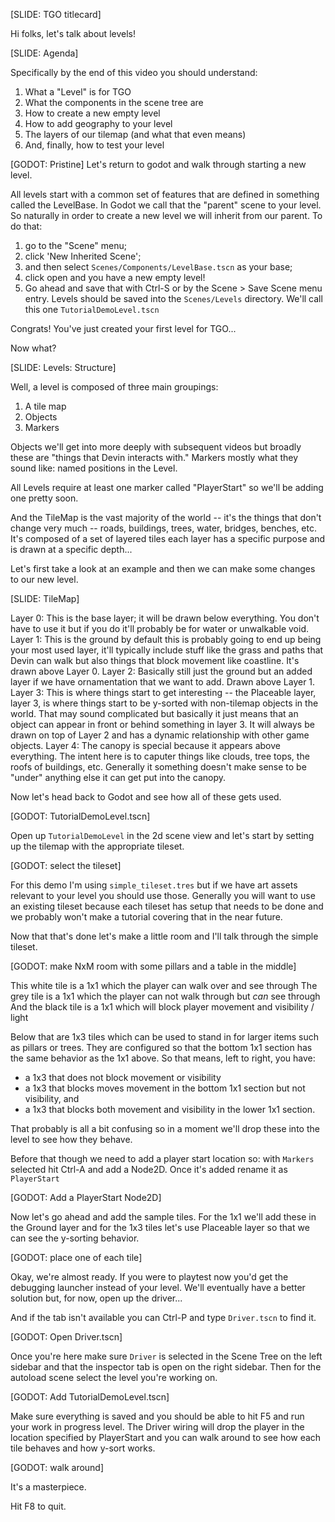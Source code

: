 [SLIDE: TGO titlecard]

Hi folks, let's talk about levels!

[SLIDE: Agenda]

Specifically by the end of this video you should understand:

1. What a "Level" is for TGO
2. What the components in the scene tree are
3. How to create a new empty level
4. How to add geography to your level
5. The layers of our tilemap (and what that even means)
6. And, finally, how to test your level

[GODOT: Pristine]
Let's return to godot and walk through starting a new level.

All levels start with a common set of features that are defined in something called
the LevelBase. In Godot we call that the "parent" scene to your level. So naturally
in order to create a new level we will inherit from our parent. To do that:
1. go to the "Scene" menu;
2. click 'New Inherited Scene';
3. and then select `Scenes/Components/LevelBase.tscn` as your base;
4. click open and you have a new empty level!
5. Go ahead and save that with Ctrl-S or by the Scene > Save Scene menu entry.
   Levels should be saved into the `Scenes/Levels` directory. We'll call this one
   `TutorialDemoLevel.tscn`

Congrats! You've just created your first level for TGO...

Now what?

[SLIDE: Levels: Structure]

Well, a level is composed of three main groupings:

1. A tile map
2. Objects
3. Markers

Objects we'll get into more deeply with subsequent videos but broadly these are
"things that Devin interacts with." Markers mostly what they sound like: named
positions in the Level.

All Levels require at least one marker called "PlayerStart" so we'll be adding
one pretty soon.

And the TileMap is the vast majority of the world -- it's the things that don't
change very much -- roads, buildings, trees, water, bridges, benches, etc. It's
composed of a set of layered tiles each layer has a specific purpose and is drawn
at a specific depth...

Let's first take a look at an example and then we can make some changes to our
new level.

[SLIDE: TileMap]

Layer 0: This is the base layer; it will be drawn below everything. You don't have
   to use it but if you do it'll probably be for water or unwalkable void.
Layer 1: This is the ground by default this is probably going to end up being your
   most used layer, it'll typically include stuff like the grass and paths that
	 Devin can walk but also things that block movement like coastline. It's drawn
	 above Layer 0.
Layer 2: Basically still just the ground but an added layer if we have ornamentation
   that we want to add. Drawn above Layer 1.
Layer 3: This is where things start to get interesting -- the Placeable layer, layer 3,
   is where things start to be y-sorted with non-tilemap objects in the world. That
	 may sound complicated but basically it just means that an object can appear in front
	 or behind something in layer 3. It will always be drawn on top of Layer 2 and has
	 a dynamic relationship with other game objects.
 Layer 4: The canopy is special because it appears above everything. The intent here
   is to caputer things like clouds, tree tops, the roofs of buildings, etc. Generally
	 it something doesn't make sense to be "under" anything else it can get put into
	 the canopy.

Now let's head back to Godot and see how all of these gets used.

[GODOT: TutorialDemoLevel.tscn]

Open up `TutorialDemoLevel` in the 2d scene view and let's start by setting up the
tilemap with the appropriate tileset.

[GODOT: select the tileset]

For this demo I'm using `simple_tileset.tres` but if we have art assets relevant
to your level you should use those. Generally you will want to use an existing
tileset because each tileset has setup that needs to be done and we probably won't
make a tutorial covering that in the near future.

Now that that's done let's make a little room and I'll talk through the simple
tileset.

[GODOT: make NxM room with some pillars and a table in the middle]

This white tile is a 1x1 which the player can walk over and see through
The grey tile is a 1x1 which the player can not walk through but _can_ see through
And the black tile is a 1x1 which will block player movement and visibility / light

Below that are 1x3 tiles which can be used to stand in for larger items such as
pillars or trees. They are configured so that the bottom 1x1 section has the same
behavior as the 1x1 above. So that means, left to right, you have:

- a 1x3 that does not block movement or visibility
- a 1x3 that blocks moves movement in the bottom 1x1 section but not visibility, and
- a 1x3 that blocks both movement and visibility in the lower 1x1 section.

That probably is all a bit confusing so in a moment we'll drop these into the level
to see how they behave.

Before that though we need to add a player start location so: with `Markers`
selected hit Ctrl-A and add a Node2D. Once it's added rename it as `PlayerStart`

[GODOT: Add a PlayerStart Node2D]

Now let's go ahead and add the sample tiles. For the 1x1 we'll add these in the
Ground layer and for the 1x3 tiles let's use Placeable layer so that we can
see the y-sorting behavior.

[GODOT: place one of each tile]

Okay, we're almost ready. If you were to playtest now you'd get the debugging
launcher instead of your level. We'll eventually have a better solution but, for
now, open up the driver...

And if the tab isn't available you can Ctrl-P and type `Driver.tscn` to find it.

[GODOT: Open Driver.tscn]

Once you're here make sure `Driver` is selected in the Scene Tree on the left
sidebar and that the inspector tab is open on the right sidebar. Then for the
autoload scene select the level you're working on.

[GODOT: Add TutorialDemoLevel.tscn]

Make sure everything is saved and you should be able to hit F5 and run your
work in progress level. The Driver wiring will drop the player in the location
specified by PlayerStart and you can walk around to see how each tile behaves
and how y-sort works.

[GODOT: walk around]

It's a masterpiece.

Hit F8 to quit.

